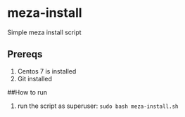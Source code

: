 # meza-install
Simple meza install script

## Prereqs
1. Centos 7 is installed
2. Git installed

##How to run
1. run the script as superuser: `sudo bash meza-install.sh`
